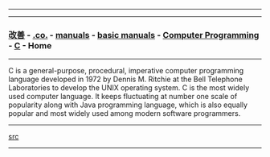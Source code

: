 
---

---

### [改善](https://github.com/ttltrk/0C/blob/master/README.MD) - [.co.](https://github.com/ttltrk/PRG/blob/master/CODING.MD) - [manuals](https://github.com/ttltrk/PRG/blob/master/MAN.MD) - [basic manuals](https://github.com/ttltrk/PRG/blob/master/MANUALS.MD) - [Computer Programming](https://github.com/ttltrk/PRG/blob/master/C/DOC/CP/CP.MD) - [C]() - Home

---

C is a general-purpose, procedural, imperative computer programming language developed in 1972 by Dennis M. 
Ritchie at the Bell Telephone Laboratories to develop the UNIX operating system. C is the most widely used computer language. 
It keeps fluctuating at number one scale of popularity along with Java programming language, 
which is also equally popular and most widely used among modern software programmers.

---

[src](https://www.tutorialspoint.com/cprogramming/index.htm)

---
